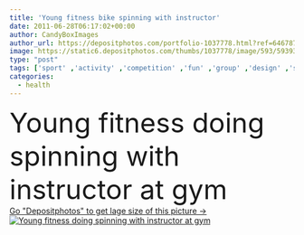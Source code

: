 ```yaml
---
title: 'Young fitness bike spinning with instructor'
date: 2011-06-28T06:17:02+00:00
author: CandyBoxImages
author_url: https://depositphotos.com/portfolio-1037778.html?ref=64678756
image: https://static6.depositphotos.com/thumbs/1037778/image/593/5939326/api_thumb_450.jpg?forcejpeg=true
type: "post"
tags: ['sport' ,'activity' ,'competition' ,'fun' ,'group' ,'design' ,'shape' ,'happy' ,'equipment' ,'female' ,'young' ,'people' ,'vitality' ,'caucasian' ,'smile' ,'health' ,'healthy' ,'wellbeing' ,'man' ,'machine' ,'elements' ,'pretty' ,'active' ,'woman' ,'fingers' ,'with' ,'lifestyle' ,'body' ,'spa' ,'sportive' ,'fit' ,'fitness' ,'friends' ,'indoors' ,'gym' ,'exercise' ,'bicycle' ,'bike' ,'cycle' ,'cycling' ,'club' ,'train' ,'attractive' ,'plan' ,'team' ,'doing' ,'training' ,'At' ,'spin' ,'spinning' ]
categories: 
  - health
---
```

<div aling="center">
            <font size="60"> Young fitness doing spinning with instructor at gym</font>   
</div>
<div>
    <a href='https://depositphotos.com/5939326/stock-photo-young-fitness-bike-spinning-with.html?ref=64678756' target=_blank > Go "Depositphotos" to get lage size of this picture ->
        <img href='https://depositphotos.com/5939326/stock-photo-young-fitness-bike-spinning-with.html?ref=64678756' src='https://static6.depositphotos.com/1037778/593/i/950/depositphotos_5939326-stock-photo-young-fitness-bike-spinning-with.jpg?forcejpeg=true' alt='Young fitness doing spinning with instructor at gym' >
    </a>
</div>
